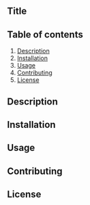 ## Title
## Table of contents
1. [Description](#desc)
2. [Installation](#installation)
3. [Usage](#usage)
4. [Contributing](#contributing)
5. [License](#license)
<!-- found some documentation on this table of contents from an atlassian article posted in discord -->
<a name="description"></a>
## Description


<a name="installation"></a>
## Installation

<a name="usage"></a>
## Usage

<a name="contributing"></a>
## Contributing


<a name="license"></a>
## License